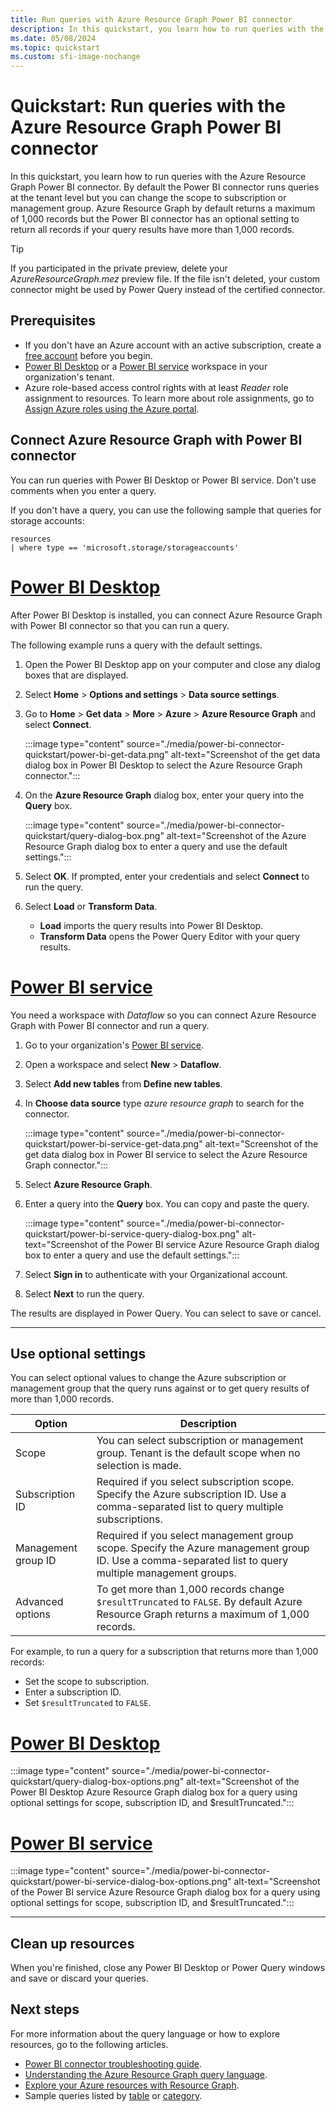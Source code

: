 ```yaml
---
title: Run queries with Azure Resource Graph Power BI connector
description: In this quickstart, you learn how to run queries with the Azure Resource Graph Power BI connector.
ms.date: 05/08/2024
ms.topic: quickstart
ms.custom: sfi-image-nochange
---
```


# Quickstart: Run queries with the Azure Resource Graph Power BI connector

In this quickstart, you learn how to run queries with the Azure Resource Graph Power BI connector. By default the Power BI connector runs queries at the tenant level but you can change the scope to subscription or management group. Azure Resource Graph by default returns a maximum of 1,000 records but the Power BI connector has an optional setting to return all records if your query results have more than 1,000 records.

> [!TIP]
> If you participated in the private preview, delete your _AzureResourceGraph.mez_ preview file. If the file isn't deleted, your custom connector might be used by Power Query instead of the certified connector.

## Prerequisites

- If you don't have an Azure account with an active subscription, create a [free account](https://azure.microsoft.com/free/?WT.mc_id=A261C142F) before you begin.
- [Power BI Desktop](https://powerbi.microsoft.com/desktop/) or a [Power BI service](https://app.powerbi.com/) workspace in your organization's tenant.
- Azure role-based access control rights with at least _Reader_ role assignment to resources. To learn more about role assignments, go to [Assign Azure roles using the Azure portal](../../role-based-access-control/role-assignments-portal.yml).

## Connect Azure Resource Graph with Power BI connector

You can run queries with Power BI Desktop or Power BI service. Don't use comments when you enter a query.

If you don't have a query, you can use the following sample that queries for storage accounts:

```kusto
resources
| where type == 'microsoft.storage/storageaccounts'
```

# [Power BI Desktop](#tab/power-bi-desktop)

After Power BI Desktop is installed, you can connect Azure Resource Graph with Power BI connector so that you can run a query.

The following example runs a query with the default settings.

1. Open the Power BI Desktop app on your computer and close any dialog boxes that are displayed.
1. Select **Home** > **Options and settings** > **Data source settings**.
1. Go to **Home** > **Get data** > **More** > **Azure** > **Azure Resource Graph** and select **Connect**.

   :::image type="content" source="./media/power-bi-connector-quickstart/power-bi-get-data.png" alt-text="Screenshot of the get data dialog box in Power BI Desktop to select the Azure Resource Graph connector.":::

1. On the **Azure Resource Graph** dialog box, enter your query into the **Query** box.

   :::image type="content" source="./media/power-bi-connector-quickstart/query-dialog-box.png" alt-text="Screenshot of the Azure Resource Graph dialog box to enter a query and use the default settings.":::

1. Select **OK**. If prompted, enter your credentials and select **Connect** to run the query.
1. Select **Load** or **Transform Data**.

   - **Load** imports the query results into Power BI Desktop.
   - **Transform Data** opens the Power Query Editor with your query results.

# [Power BI service](#tab/power-bi-service)

You need a workspace with _Dataflow_ so you can connect Azure Resource Graph with Power BI connector and run a query.

1. Go to your organization's [Power BI service](https://app.powerbi.com/).
1. Open a workspace and select **New** > **Dataflow**.
1. Select **Add new tables** from **Define new tables**.
1. In **Choose data source** type _azure resource graph_ to search for the connector.

   :::image type="content" source="./media/power-bi-connector-quickstart/power-bi-service-get-data.png" alt-text="Screenshot of the get data dialog box in Power BI service to select the Azure Resource Graph connector.":::

1. Select **Azure Resource Graph**.
1. Enter a query into the **Query** box. You can copy and paste the query.

   :::image type="content" source="./media/power-bi-connector-quickstart/power-bi-service-query-dialog-box.png" alt-text="Screenshot of the Power BI service Azure Resource Graph dialog box to enter a query and use the default settings.":::

1. Select **Sign in** to authenticate with your Organizational account.
1. Select **Next** to run the query.

The results are displayed in Power Query. You can select to save or cancel.

---

## Use optional settings

You can select optional values to change the Azure subscription or management group that the query runs against or to get query results of more than 1,000 records.

| Option | Description |
| ---- | ---- |
| Scope | You can select subscription or management group. Tenant is the default scope when no selection is made. |
| Subscription ID | Required if you select subscription scope. Specify the Azure subscription ID. Use a comma-separated list to query multiple subscriptions. |
| Management group ID | Required if you select management group scope. Specify the Azure management group ID. Use a comma-separated list to query multiple management groups. |
| Advanced options | To get more than 1,000 records change `$resultTruncated` to `FALSE`. By default Azure Resource Graph returns a maximum of 1,000 records. |

For example, to run a query for a subscription that returns more than 1,000 records:

- Set the scope to subscription.
- Enter a subscription ID.
- Set `$resultTruncated` to `FALSE`.

# [Power BI Desktop](#tab/power-bi-desktop)

:::image type="content" source="./media/power-bi-connector-quickstart/query-dialog-box-options.png" alt-text="Screenshot of the Power BI Desktop Azure Resource Graph dialog box for a query using optional settings for scope, subscription ID, and $resultTruncated.":::

# [Power BI service](#tab/power-bi-service)

:::image type="content" source="./media/power-bi-connector-quickstart/power-bi-service-dialog-box-options.png" alt-text="Screenshot of the Power BI service Azure Resource Graph dialog box for a query using optional settings for scope, subscription ID, and $resultTruncated.":::

---

## Clean up resources

When you're finished, close any Power BI Desktop or Power Query windows and save or discard your queries.

## Next steps

For more information about the query language or how to explore resources, go to the following articles.

- [Power BI connector troubleshooting guide](./troubleshoot/power-bi-connector.md).
- [Understanding the Azure Resource Graph query language](./concepts/query-language.md).
- [Explore your Azure resources with Resource Graph](./concepts/explore-resources.md).
- Sample queries listed by [table](./samples/samples-by-table.md) or [category](./samples/samples-by-category.md).

